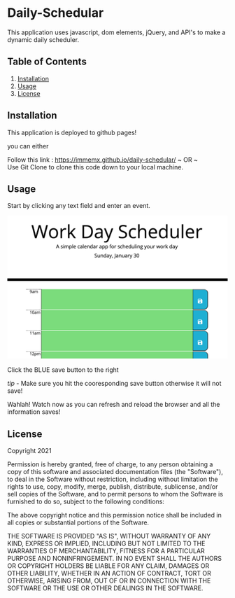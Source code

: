 # Daily-Schedular

This application uses javascript, dom elements, jQuery, and API's to make a dynamic daily scheduler.


## Table of Contents

1. [Installation](#installation) 
2. [Usage](#usage)
3. [License](#license)

## Installation

This application is deployed to github pages!

you can either 

Follow this link : https://immemx.github.io/daily-schedular/
~ OR ~  
Use Git Clone to clone this code down to your local machine.

## Usage

Start by clicking any text field and enter an event. 
  
![work-day-start](assets/images/work-day-scheduler.png)  

Click the BLUE save button to the right

*tip* - Make sure you hit the cooresponding save button otherwise it will not save!
 
Wahlah! Watch now as you can refresh and reload the browser and all the information saves!

## License 

  Copyright 2021

Permission is hereby granted, free of charge, to any person obtaining a copy of this software and associated documentation files (the "Software"), to deal in the Software without restriction, including without limitation the rights to use, copy, modify, merge, publish, distribute, sublicense, and/or sell copies of the Software, and to permit persons to whom the Software is furnished to do so, subject to the following conditions:

The above copyright notice and this permission notice shall be included in all copies or substantial portions of the Software.

THE SOFTWARE IS PROVIDED "AS IS", WITHOUT WARRANTY OF ANY KIND, EXPRESS OR IMPLIED, INCLUDING BUT NOT LIMITED TO THE WARRANTIES OF MERCHANTABILITY, FITNESS FOR A PARTICULAR PURPOSE AND NONINFRINGEMENT. IN NO EVENT SHALL THE AUTHORS OR COPYRIGHT HOLDERS BE LIABLE FOR ANY CLAIM, DAMAGES OR OTHER LIABILITY, WHETHER IN AN ACTION OF CONTRACT, TORT OR OTHERWISE, ARISING FROM, OUT OF OR IN CONNECTION WITH THE SOFTWARE OR THE USE OR OTHER DEALINGS IN THE SOFTWARE.
